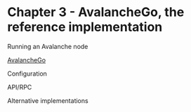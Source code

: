 # Chapter 3 - AvalancheGo, the reference implementation

Running an Avalanche node

[AvalancheGo](https://github.com/ava-labs/avalanchego)

Configuration

API/RPC

Alternative implementations
